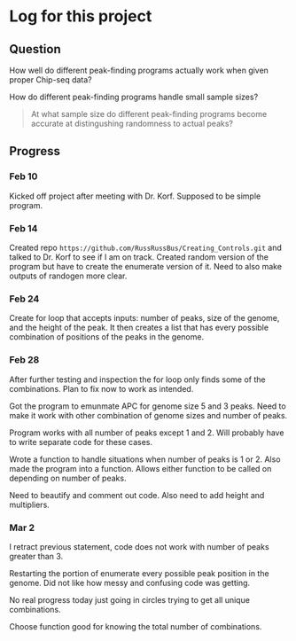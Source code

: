 # Log for this project
## Question
How well do different peak-finding programs actually work when given proper Chip-seq data?

How do different peak-finding programs handle small sample sizes?
> At what sample size do different peak-finding programs become accurate at distingushing randomness to actual peaks?

## Progress
### Feb 10
Kicked off project after meeting with Dr. Korf. Supposed to be simple program.

### Feb 14
Created repo `https://github.com/RussRussBus/Creating_Controls.git` and talked to Dr. Korf to see if I am on track. Created random version of the program but have to create the enumerate version of it. Need to also make outputs of randogen more clear.

### Feb 24
Create for loop that accepts inputs: number of peaks, size of the genome, and the height of the peak. It then creates a list that has every possible combination of positions of the peaks in the genome.

### Feb 28
After further testing and inspection the for loop only finds some of the combinations. Plan to fix now to work as intended.

Got the program to emunmate APC for genome size 5 and 3 peaks. Need to make it work with other combination of genome sizes and number of peaks.

Program works with all number of peaks except 1 and 2. Will probably have to write separate code for these cases.

Wrote a function to handle situations when number of peaks is 1 or 2. Also made the program into a function. Allows either function to be called on depending on number of peaks.

Need to beautify and comment out code. Also need to add height and multipliers.

### Mar 2
I retract previous statement, code does not work with number of peaks greater than 3.

Restarting the portion of enumerate every possible peak position in the genome. Did not like how messy and confusing code was getting.

No real progress today just going in circles trying to get all unique combinations.

Choose function good for knowing the total number of combinations.